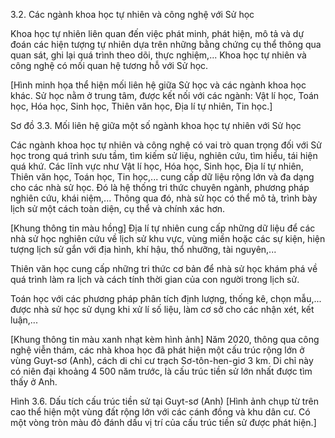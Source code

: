 3.2. Các ngành khoa học tự nhiên và công nghệ với Sử học

Khoa học tự nhiên liên quan đến việc phát minh, phát hiện, mô tả và dự đoán các hiện tượng tự nhiên dựa trên những bằng chứng cụ thể thông qua quan sát, ghi lại quá trình theo dõi, thực nghiệm,... Khoa học tự nhiên và công nghệ có mối quan hệ tương hỗ với Sử học.

[Hình minh họa thể hiện mối liên hệ giữa Sử học và các ngành khoa học khác. Sử học nằm ở trung tâm, được kết nối với các ngành: Vật lí học, Toán học, Hóa học, Sinh học, Thiên văn học, Địa lí tự nhiên, Tin học.]

Sơ đồ 3.3. Mối liên hệ giữa một số ngành khoa học tự nhiên với Sử học

Các ngành khoa học tự nhiên và công nghệ có vai trò quan trọng đối với Sử học trong quá trình sưu tầm, tìm kiếm sử liệu, nghiên cứu, tìm hiểu, tái hiện quá khứ. Các lĩnh vực như Vật lí học, Hóa học, Sinh học, Địa lí tự nhiên, Thiên văn học, Toán học, Tin học,... cung cấp dữ liệu rộng lớn và đa dạng cho các nhà sử học. Đó là hệ thống tri thức chuyên ngành, phương pháp nghiên cứu, khái niệm,... Thông qua đó, nhà sử học có thể mô tả, trình bày lịch sử một cách toàn diện, cụ thể và chính xác hơn.

[Khung thông tin màu hồng]
Địa lí tự nhiên cung cấp những dữ liệu để các nhà sử học nghiên cứu về lịch sử khu vực, vùng miền hoặc các sự kiện, hiện tượng lịch sử gắn với địa hình, khí hậu, thổ nhưỡng, tài nguyên,...

Thiên văn học cung cấp những tri thức cơ bản để nhà sử học khám phá về quá trình làm ra lịch và cách tính thời gian của con người trong lịch sử.

Toán học với các phương pháp phân tích định lượng, thống kê, chọn mẫu,... được nhà sử học sử dụng khi xử lí số liệu, làm cơ sở cho các nhận xét, kết luận,...

[Khung thông tin màu xanh nhạt kèm hình ảnh]
Năm 2020, thông qua công nghệ viễn thám, các nhà khoa học đã phát hiện một cấu trúc rộng lớn ở vùng Guyt-sơ (Anh), cách di chỉ cư trạch Sơ-tôn-hen-giơ 3 km. Di chỉ này có niên đại khoảng 4 500 năm trước, là cấu trúc tiền sử lớn nhất được tìm thấy ở Anh.

Hình 3.6. Dấu tích cấu trúc tiền sử tại Guyt-sơ (Anh)
[Hình ảnh chụp từ trên cao thể hiện một vùng đất rộng lớn với các cánh đồng và khu dân cư. Có một vòng tròn màu đỏ đánh dấu vị trí của cấu trúc tiền sử được phát hiện.]